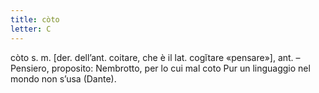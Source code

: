 ```yaml
---
title: còto
letter: C
---
```

còto s. m. [der. dell’ant. coitare, che è il lat. cogĭtare «pensare»], ant. – Pensiero, proposito: Nembrotto, per lo cui mal coto Pur un linguaggio nel mondo non s’usa (Dante).